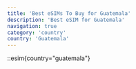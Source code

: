 ```yaml
---
title: 'Best eSIMs To Buy for Guatemala'
description: 'Best eSIM for Guatemala'
navigation: true
category: 'country'
country: 'Guatemala'
---
```


::esim{country="guatemala"}
